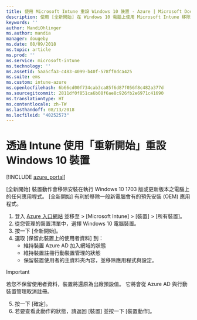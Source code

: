 ```yaml
---
title: 使用 Microsoft Intune 重設 Windows 10 裝置 - Azure | Microsoft Docs
description: 使用 [全新開始] 在 Windows 10 電腦上使用 Microsoft Intune 移除或解除安裝應用程式。
keywords: ''
author: MandiOhlinger
ms.author: mandia
manager: dougeby
ms.date: 08/09/2018
ms.topic: article
ms.prod: ''
ms.service: microsoft-intune
ms.technology: ''
ms.assetid: 5aa5cfa3-c483-4099-b40f-578ff8dca425
ms.suite: ems
ms.custom: intune-azure
ms.openlocfilehash: 6b66cd00f734cab3ca85f6d87f056f8c482a377d
ms.sourcegitcommit: 2811df0f851ca6b08f6ae8c926fb2e6971c41690
ms.translationtype: HT
ms.contentlocale: zh-TW
ms.lasthandoff: 08/13/2018
ms.locfileid: "40252573"
---
```

# <a name="use-fresh-start-to-reset-windows-10-devices-with-intune"></a>透過 Intune 使用「重新開始」重設 Windows 10 裝置


[!INCLUDE [azure_portal](./includes/azure_portal.md)]

[全新開始] 裝置動作會移除安裝在執行 Windows 10 1703 版或更新版本之電腦上的任何應用程式。 [全新開始] 有利於移除一般新電腦會有的預先安裝 (OEM) 應用程式。  

1. 登入 [Azure 入口網站](https://portal.azure.com) 並移至 > [Microsoft Intune] > [裝置] > [所有裝置]。
2. 從您管理的裝置清單中，選擇 Windows 10 電腦裝置。
3. 按一下 [全新開始]。 
4. 選取 [保留此裝置上的使用者資料] 到：
   * 維持裝置 Azure AD 加入網域的狀態
    * 維持裝置註冊行動裝置管理的狀態 
    * 保留裝置使用者的主資料夾內容，並移除應用程式與設定。  
  > [!IMPORTANT]
 > 若您不保留使用者資料，裝置將還原為出廠預設值。 它將會從 Azure AD 與行動裝置管理取消註冊。 
 
5. 按一下 [確定]。   
6. 若要查看此動作的狀態，請返回 [裝置] 並按一下 [裝置動作]。  
